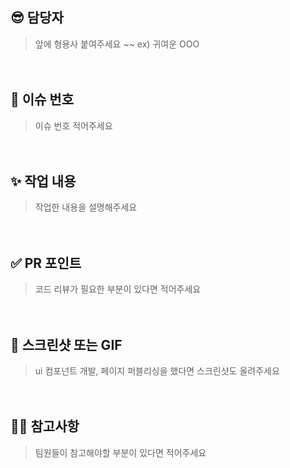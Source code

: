 ## 😎 담당자 
> 앞에 형용사 붙여주세요 ~~ ex) 귀여운 OOO

ㅤ

## 🧩 이슈 번호 
> 이슈 번호 적어주세요

ㅤ

## ✨ 작업 내용
> 작업한 내용을 설명해주세요

ㅤ

## ✅ PR 포인트
> 코드 리뷰가 필요한 부분이 있다면 적어주세요

ㅤ

## 📸 스크린샷 또는 GIF
> ui 컴포넌트 개발, 페이지 퍼블리싱을 했다면 스크린샷도 올려주세요

ㅤ

## ✍🏻 참고사항
> 팀원들이 참고해야할 부분이 있다면 적어주세요

ㅤ
